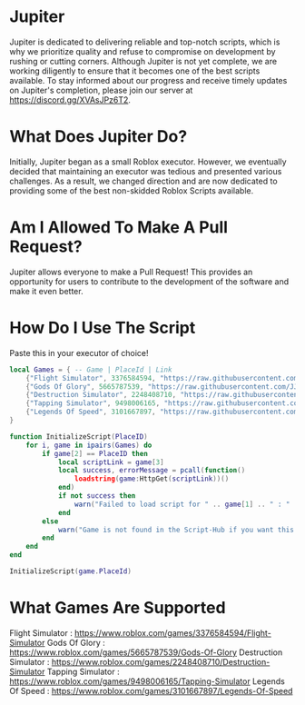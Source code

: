 # Jupiter
Jupiter is dedicated to delivering reliable and top-notch scripts, which is why we prioritize quality and refuse to compromise on development by rushing or cutting corners. Although Jupiter is not yet complete, we are working diligently to ensure that it becomes one of the best scripts available. To stay informed about our progress and receive timely updates on Jupiter's completion, please join our server at https://discord.gg/XVAsJPz6T2.

# What Does Jupiter Do?
Initially, Jupiter began as a small Roblox executor. However, we eventually decided that maintaining an executor was tedious and presented various challenges. As a result, we changed direction and are now dedicated to providing some of the best non-skidded Roblox Scripts available.

# Am I Allowed To Make A Pull Request?
Jupiter allows everyone to make a Pull Request! This provides an opportunity for users to contribute to the development of the software and make it even better.


# How Do I Use The Script
Paste this in your executor of choice! 
```lua
local Games = { -- Game | PlaceId | Link
    {"Flight Simulator", 3376584594, "https://raw.githubusercontent.com/JJSploitOnTop/Jupiter/main/Flight%20Simulator/Script.lua"},
    {"Gods Of Glory", 5665787539, "https://raw.githubusercontent.com/JJSploitOnTop/Jupiter/main/Gods%20Of%20Glory/Script.lua"},
    {"Destruction Simulator", 2248408710, "https://raw.githubusercontent.com/JJSploitOnTop/Jupiter/main/Tapping%20Simulator/Script.lua"},
    {"Tapping Simulator", 9498006165, "https://raw.githubusercontent.com/JJSploitOnTop/Jupiter/main/Tapping%20Simulator/Script.lua"},
    {"Legends Of Speed", 3101667897, "https://raw.githubusercontent.com/JJSploitOnTop/Jupiter/main/Legend%20Of%20Speed/Script.lua"}
}

function InitializeScript(PlaceID)
    for i, game in ipairs(Games) do
        if game[2] == PlaceID then
            local scriptLink = game[3]
            local success, errorMessage = pcall(function()
                loadstring(game:HttpGet(scriptLink))()
            end)
            if not success then
                warn("Failed to load script for " .. game[1] .. " : " .. errorMessage)
            end
        else
            warn("Game is not found in the Script-Hub if you want this game supported leave us suggestions")
        end
    end
end

InitializeScript(game.PlaceId)
```

# What Games Are Supported

Flight Simulator : https://www.roblox.com/games/3376584594/Flight-Simulator
Gods Of Glory : https://www.roblox.com/games/5665787539/Gods-Of-Glory
Destruction Simulator : https://www.roblox.com/games/2248408710/Destruction-Simulator
Tapping Simulator : https://www.roblox.com/games/9498006165/Tapping-Simulator
Legends Of Speed : https://www.roblox.com/games/3101667897/Legends-Of-Speed
